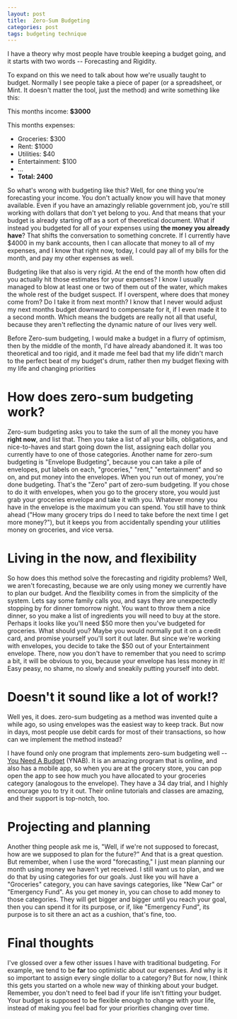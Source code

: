 ```yaml
---
layout: post
title:  Zero-Sum Budgeting
categories: post
tags: budgeting technique
---
```


I have a theory why most people have trouble keeping a budget going, and it starts with two words -- Forecasting and Rigidity.


To expand on this we need to talk about how we're usually taught to budget. <!--more-->Normally I see people take a piece of paper (or a spreadsheet, or Mint. It doesn't matter the tool, just the method) and write something like this:

This months income: **$3000**

This months expenses:

- Groceries: $300
- Rent: $1000
- Utilities: $40
- Entertainment: $100
- ...
- **Total: 2400**

So what's wrong with budgeting like this? Well, for one thing you're forecasting your income. You don't actually know you will have that money available. Even if you have an amazingly reliable government job, you're still working with dollars that don't yet belong to you. And that means that your budget is already starting off as a sort of theoretical document. What if instead you budgeted for all of your expenses using **the money you already have**? That shifts the conversation to something concrete. If I currently have $4000 in my bank accounts, then I can allocate that money to all of my expenses, and I know that right now, today, I could pay all of my bills for the month, and pay my other expenses as well.

Budgeting like that also is very rigid. At the end of the month how often did you actually hit those estimates for your expenses? I know I usually managed to blow at least one or two of them out of the water, which makes the whole rest of the budget suspect. If I overspent, where does that money come from? Do I take it from next month? I know that I never would adjust my next months budget downward to compensate for it, if I even made it to a second month. Which means the budgets are really not all that useful, because they aren't reflecting the dynamic nature of our lives very well.

Before Zero-sum budgeting, I would make a budget in a flurry of optimism, then by the middle of the month, I'd have already abandoned it. It was too theoretical and too rigid, and it made me feel bad that my life didn't march to the perfect beat of my budget's drum, rather then my budget flexing with my life and changing priorities

# How does zero-sum budgeting work?
Zero-sum budgeting asks you to take the sum of all the money you have **right now**, and list that. Then you take a list of all your bills, obligations, and nice-to-haves and start going down the list, assigning each dollar you currently have to one of those categories. Another name for zero-sum budgeting is "Envelope Budgeting", because you can take a pile of envelopes, put labels on each, "groceries," "rent," "entertainment" and so on, and put money into the envelopes. When you run out of money, you're done budgeting. That's the "Zero" part of zero-sum budgeting. If you chose to do it with envelopes, when you go to the grocery store, you would just grab your groceries envelope and take it with you. Whatever money you have in the envelope is the maximum you can spend. You still have to think ahead ("How many grocery trips do I need to take before the next time I get more money?"), but it keeps you from accidentally spending your utilities money on groceries, and vice versa.

# Living in the now, and flexibility
So how does this method solve the forecasting and rigidity problems? Well, we aren't forecasting, because we are only using money we currently have to plan our budget. And the flexibility comes in from the simplicity of the system. Lets say some family calls you, and says they are unexpectedly stopping by for dinner tomorrow night. You want to throw them a nice dinner, so you make a list of ingredients you will need to buy at the store. Perhaps it looks like you'll need $50 more then you've budgeted for groceries. What should you? Maybe you would normally put it on a credit card, and promise yourself you'll sort it out later. But since we're working with envelopes, you decide to take the $50 out of your Entertainment envelope. There, now you don't have to remember that you need to scrimp a bit, it will be obvious to you, because your envelope has less money in it! Easy peasy, no shame, no slowly and sneakily putting yourself into debt.

# Doesn't it sound like a lot of work!?
Well yes, it does. zero-sum budgeting as a method was invented quite a while ago, so using envelopes was the easiest way to keep track. But now in days, most people use debit cards for most of their transactions, so how can we implement the method instead?

I have found only one program that implements zero-sum budgeting well -- [You Need A Budget](www.ynab.com) (YNAB). It is an amazing program that is online, and also has a mobile app, so when you are at the grocery store, you can pop open the app to see how much you have allocated to your groceries category (analogous to the envelope). They have a 34 day trial, and I highly encourage you to try it out. Their online tutorials and classes are amazing, and their support is top-notch, too.

# Projecting and planning
Another thing people ask me is, "Well, if we're not supposed to forecast, how are we supposed to plan for the future?" And that is a great question. But remember, when I use the word "forecasting," I just mean planning our month using money we haven't yet received. I still want us to plan, and we do that by using categories for our goals. Just like you will have a "Groceries" category, you can have savings categories, like "New Car" or "Emergency Fund". As you get money in, you can chose to add money to those categories. They will get bigger and bigger until you reach your goal, then you can spend it for its purpose, or if, like "Emergency Fund", its purpose is to sit there an act as a cushion, that's fine, too.

# Final thoughts
I've glossed over a few other issues I have with traditional budgeting. For example, we tend to be **far** too optimistic about our expenses. And why is it so important to assign every single dollar to a category? But for now, I think this gets you started on a whole new way of thinking about your budget. Remember, you don't need to feel bad if your life isn't fitting your budget. Your budget is supposed to be flexible enough to change with your life, instead of making you feel bad for your priorities changing over time.